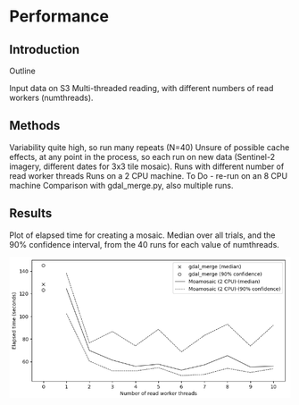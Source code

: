 # Performance
## Introduction
Outline

Input data on S3
Multi-threaded reading, with different numbers of read workers (numthreads).

## Methods
Variability quite high, so run many repeats (N=40)
Unsure of possible cache effects, at any point in the process, so
each run on new data (Sentinel-2 imagery, different dates for 3x3 tile
mosaic).
Runs with different number of read worker threads
Runs on a 2 CPU machine. To Do - re-run on an 8 CPU machine
Comparison with gdal_merge.py, also multiple runs.

## Results
Plot of elapsed time for creating a mosaic. Median over all trials, and
the 90% confidence interval, from the 40 runs for each value of numthreads. 

![Plot of moamosaic runtime against number of threads](mosaictiming.png)
